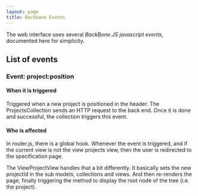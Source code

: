 ```yaml
---
layout: page
title: Backbone Events
---
```


The web interface uses several _BackBone.JS javascript events_, documented here for
simplicity.

## List of events

### Event: project:position

#### When it is triggered

Triggered when a new project is positioned in the header. The ProjectsCollection sends
an HTTP request to the back end. Once it is done and successful, the collection triggers
this event.

#### Who is affected

In router.js, there is a global hook. Whenever the event is triggered, and if the
current view is not the view projects view, then the user is redirected to the
specification page.

The ViewProjectView handles that a bit differently. It basically sets the new projectId
in the sub models, collections and views. And then re-renders the page, finally triggering
the method to display the root node of the tree (i.e. the project).

